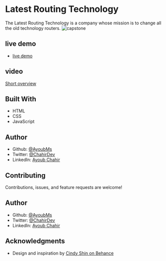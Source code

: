 # Latest Routing Technology
The Latest Routing Technology is a company whose mission is to change all the old technology routers.
![capstone](https://user-images.githubusercontent.com/95053734/151938929-e6241d51-5184-4a3f-9b27-ed1be699b7e7.png)

## live demo
- [live demo](https://ayoubms.github.io/capstone-1/index.html)

## video
[Short overview](https://www.loom.com/share/8bcada69e18b4195b7debd2e2d354ff1)

## Built With
- HTML
- CSS
- JavaScript

## Author

- Github: [@AyoubMs](https://github.com/AyoubMs)
- Twitter: [@ChahirDev](https://twitter.com/ChahirDev)
- LinkedIn: [Ayoub Chahir](https://www.linkedin.com/in/ayoub-chahir/)

## Contributing
Contributions, issues, and feature requests are welcome!
## Author
- Github: [@AyoubMs](https://github.com/AyoubMs)
- Twitter: [@ChahirDev](https://twitter.com/ChahirDev)
- LinkedIn: [Ayoub Chahir](https://www.linkedin.com/in/ayoub-chahir/)
## Acknowledgments
- Design and inspiration by [Cindy Shin on Behance](https://www.behance.net/gallery/29845175/CC-Global-Summit-2015)

